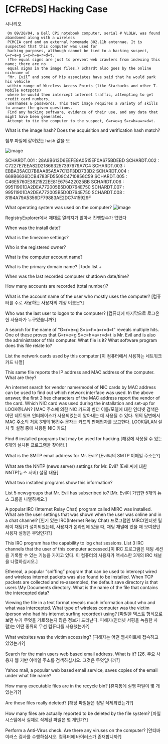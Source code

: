 [CFReDS] Hacking Case
========================



시나리오

```
 On 09/20/04, a Dell CPi notebook computer, serial # VLQLW, was found abandoned along with a wireless 
 PCMCIA card and an external homemade 802.11b antennae. It is suspected that this computer was used for 
 hacking purposes, although cannot be tied to a hacking suspect, G=r=e=g S=c=h=a=r=d=t. 
 (The equal signs are just to prevent web crawlers from indexing this name; there are no 
 equal signs in the image files.) Schardt also goes by the online nickname of 
 “Mr. Evil” and some of his associates have said that he would park his vehicle 
 within range of Wireless Access Points (like Starbucks and other T-Mobile Hotspots) 
 where he would then intercept internet traffic, attempting to get credit card numbers, 
 usernames & passwords. This test image requires a variety of skills to answer the given questions. 
 Find any hacking software, evidence of their use, and any data that might have been generated. 
 Attempt to tie the computer to the suspect, G=r=e=g S=c=h=a=r=d=t.
```


What is the image hash? Does the acquisition and verification hash match?

첨부 파일에 같이있는 hash 값을 보

![image](https://github.com/user-attachments/assets/4d304fbe-bbb4-4fe4-b035-d3c3b209d707)

SCHARDT.001 : 28A9B613D6EEFE8A0515EF0A675BDEBD
SCHARDT.002 : C7227E7EEA82D218663257397679A7C4
SCHARDT.003 : EBBA35ACD7B8AA85A5A7C13F3DD733D2
SCHARDT.004 : 669B6636DCB4783FD5509C4710856C59
SCHARDT.005 : C46E5760E3821522EE81E675422025BB
SCHARDT.006 : 99511901DA2DEA772005B5D0D764E750
SCHARDT.007 : 99511901DA2DEA772005B5D0D764E750
SCHARDT.008 : 8194A79A5356DF79883AE2DC7415929F


What operating system was used on the computer?
![image](https://github.com/user-attachments/assets/cec4ae17-c0cd-43a2-98ab-2a67a22aa276)

RegistryExplorer에서 제대로 열리지가 않아서 진행할수가 없었다

When was the install date?

What is the timezone settings?

Who is the registered owner?

What is the computer account name?

What is the primary domain name? | todo list +

When was the last recorded computer shutdown date/time?

How many accounts are recorded (total number)?

What is the account name of the user who mostly uses the computer? [컴퓨터를 주로 사용하는 사용자의 계정 이름은?]

Who was the last user to logon to the computer? [컴퓨터에 마지막으로 로그온한 사용자가 누구였습니까?]

A search for the name of “G=r=e=g S=c=h=a=r=d=t” reveals multiple hits. One of these proves that G=r=e=g S=c=h=a=r=d=t is Mr. Evil and is also the administrator of this computer. What file is it? What software program does this file relate to?

List the network cards used by this computer [이 컴퓨터에서 사용하는 네트워크 카드 나열]

This same file reports the IP address and MAC address of the computer. What are they?

An internet search for vendor name/model of NIC cards by MAC address can be used to find out which network interface was used. In the above answer, the first 3 hex characters of the MAC address report the vendor of the card. Which NIC card was used during the installation and set-up for LOOK@LAN? [MAC 주소에 의한 NIC 카드의 벤더 이름/모델에 대한 인터넷 검색은 어떤 네트워크 인터페이스가 사용되었는지 알아내는 데 사용될 수 있다. 위의 답변에서 MAC 주소의 처음 3개의 16진수 문자는 카드의 판매업자를 보고한다. LOOK@LAN 설치 및 설정 중에 사용된 NIC 카드]

Find 6 installed programs that may be used for hacking.[해킹에 사용될 수 있는 6개의 설치된 프로그램을 찾아라.]

What is the SMTP email address for Mr. Evil? [Evil씨의 SMTP 이메일 주소는?]

What are the NNTP (news server) settings for Mr. Evil? [Evil 씨에 대한 NNTP(뉴스 서버) 설정 내용]

What two installed programs show this information?

List 5 newsgroups that Mr. Evil has subscribed to? [Mr. Evil이 가입한 5개의 뉴스 그룹을 나열하세요.]

A popular IRC (Internet Relay Chat) program called MIRC was installed. What are the user settings that was shown when the user was online and in a chat channel? [인기 있는 IRC(Internet Relay Chat) 프로그램인 MIRC(인터넷 릴레이 채팅)가 설치되었는데, 사용자가 온라인에 있을 때, 채팅 채널에 있을 때 보여졌던 사용자 설정은 무엇인가?]

This IRC program has the capability to log chat sessions. List 3 IRC channels that the user of this computer accessed.[이 IRC 프로그램은 채팅 세션을 기록할 수 있는 기능을 가지고 있다. 이 컴퓨터의 사용자가 액세스한 3개의 IRC 채널을 나열하십시오.]

Ethereal, a popular “sniffing” program that can be used to intercept wired and wireless internet packets was also found to be installed. When TCP packets are collected and re-assembled, the default save directory is that users \My Documents directory. What is the name of the file that contains the intercepted data?

Viewing the file in a text format reveals much information about who and what was intercepted. What type of wireless computer was the victim (person who had his internet surfing recorded) using? [파일을 텍스트 형식으로 보면 누가 무엇을 가로챘는지 많은 정보가 드러난다. 피해자(인터넷 서핑을 녹음한 사람)는 어떤 종류의 무선 컴퓨터를 사용했는가?]

What websites was the victim accessing? [피해자는 어떤 웹사이트에 접속하고 있었는가?]

Search for the main users web based email address. What is it? [26. 주요 사용자 웹 기반 이메일 주소를 검색하십시오. 그것은 무엇입니까?]

Yahoo mail, a popular web based email service, saves copies of the email under what file name?

How many executable files are in the recycle bin? [휴지통에 실행 파일이 몇 개 있는가?]

Are these files really deleted? [해당 파일들은 정말 삭제되었는가?]

How many files are actually reported to be deleted by the file system? [파일 시스템에서 실제로 삭제된 파일은 몇 개인가?]

Perform a Anti-Virus check. Are there any viruses on the computer? [안티바이러스 검사를 수행하십시오. 컴퓨터에 바이러스가 존재합니까?]

